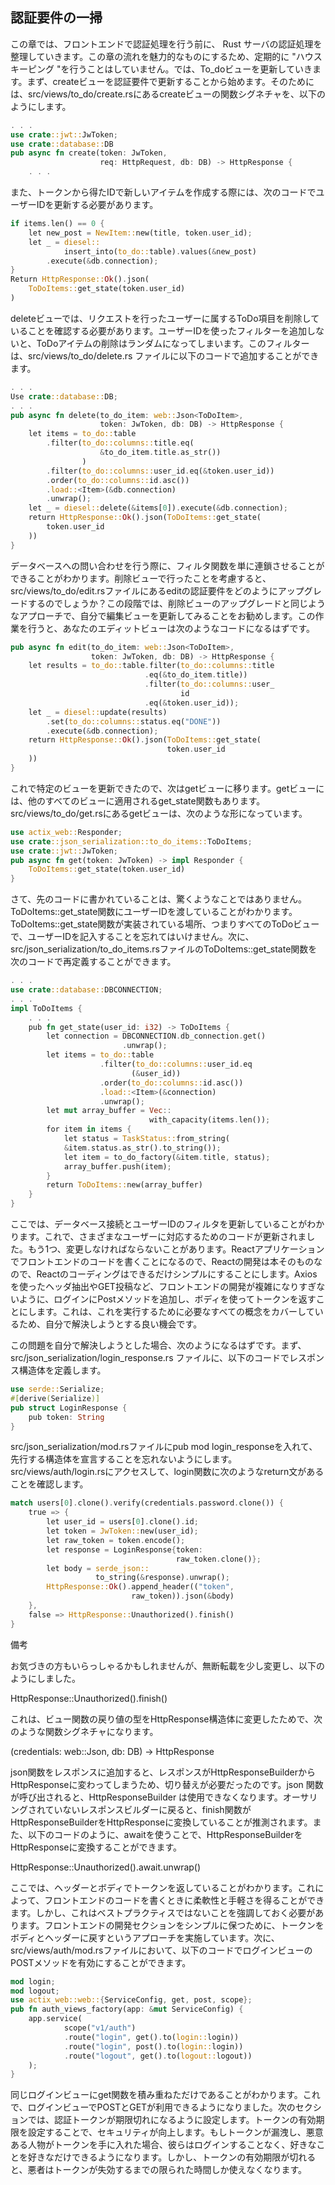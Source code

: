 ## 認証要件の一掃

この章では、フロントエンドで認証処理を行う前に、 Rust サーバの認証処理を整理していきます。この章の流れを魅力的なものにするため、定期的に "ハウスキーピング "を行うことはしていません。では、To_doビューを更新していきます。まず、createビューを認証要件で更新することから始めます。そのためには、src/views/to_do/create.rsにあるcreateビューの関数シグネチャを、以下のようにします。

```rust
. . .
use crate::jwt::JwToken;
use crate::database::DB
pub async fn create(token: JwToken,
                    req: HttpRequest, db: DB) -> HttpResponse {
    . . .
```

また、トークンから得たIDで新しいアイテムを作成する際には、次のコードでユーザーIDを更新する必要があります。

```rust
if items.len() == 0 {
    let new_post = NewItem::new(title, token.user_id);
    let _ = diesel::
            insert_into(to_do::table).values(&new_post)
        .execute(&db.connection);
}
Return HttpResponse::Ok().json(
    ToDoItems::get_state(token.user_id)
)
```

deleteビューでは、リクエストを行ったユーザーに属するToDo項目を削除していることを確認する必要があります。ユーザーIDを使ったフィルターを追加しないと、ToDoアイテムの削除はランダムになってしまいます。このフィルターは、src/views/to_do/delete.rs ファイルに以下のコードで追加することができます。

```rust
. . .
Use crate::database::DB;
. . .
pub async fn delete(to_do_item: web::Json<ToDoItem>,
                    token: JwToken, db: DB) -> HttpResponse {
    let items = to_do::table
        .filter(to_do::columns::title.eq(
                    &to_do_item.title.as_str())
                )
        .filter(to_do::columns::user_id.eq(&token.user_id))
        .order(to_do::columns::id.asc())
        .load::<Item>(&db.connection)
        .unwrap();
    let _ = diesel::delete(&items[0]).execute(&db.connection);
    return HttpResponse::Ok().json(ToDoItems::get_state(
        token.user_id
    ))
}
```

データベースへの問い合わせを行う際に、フィルタ関数を単に連鎖させることができることがわかります。削除ビューで行ったことを考慮すると、src/views/to_do/edit.rsファイルにあるeditの認証要件をどのようにアップグレードするのでしょうか？この段階では、削除ビューのアップグレードと同じようなアプローチで、自分で編集ビューを更新してみることをお勧めします。この作業を行うと、あなたのエディットビューは次のようなコードになるはずです。

```rust
pub async fn edit(to_do_item: web::Json<ToDoItem>,
                  token: JwToken, db: DB) -> HttpResponse {
    let results = to_do::table.filter(to_do::columns::title
                              .eq(&to_do_item.title))
                              .filter(to_do::columns::user_
                                      id
                              .eq(&token.user_id));
    let _ = diesel::update(results)
        .set(to_do::columns::status.eq("DONE"))
        .execute(&db.connection);
    return HttpResponse::Ok().json(ToDoItems::get_state(
                                   token.user_id
    ))
}
```

これで特定のビューを更新できたので、次はgetビューに移ります。getビューには、他のすべてのビューに適用されるget_state関数もあります。src/views/to_do/get.rsにあるgetビューは、次のような形になっています。

```rust
use actix_web::Responder;
use crate::json_serialization::to_do_items::ToDoItems;
use crate::jwt::JwToken;
pub async fn get(token: JwToken) -> impl Responder {
    ToDoItems::get_state(token.user_id)
}
```

さて、先のコードに書かれていることは、驚くようなことではありません。ToDoItems::get_state関数にユーザーIDを渡していることがわかります。ToDoItems::get_state関数が実装されている場所、つまりすべてのToDoビューで、ユーザーIDを記入することを忘れてはいけません。次に、src/json_serialization/to_do_items.rsファイルのToDoItems::get_state関数を次のコードで再定義することができます。

```rust
. . .
use crate::database::DBCONNECTION;
. . .
impl ToDoItems {
    . . .
    pub fn get_state(user_id: i32) -> ToDoItems {
        let connection = DBCONNECTION.db_connection.get()
                         .unwrap();
        let items = to_do::table
                    .filter(to_do::columns::user_id.eq
                           (&user_id))
                    .order(to_do::columns::id.asc())
                    .load::<Item>(&connection)
                    .unwrap();
        let mut array_buffer = Vec::
                               with_capacity(items.len());
        for item in items {
            let status = TaskStatus::from_string(
            &item.status.as_str().to_string());
            let item = to_do_factory(&item.title, status);
            array_buffer.push(item);
        }
        return ToDoItems::new(array_buffer)
    }
}
```

ここでは、データベース接続とユーザーIDのフィルタを更新していることがわかります。これで、さまざまなユーザーに対応するためのコードが更新されました。もう1つ、変更しなければならないことがあります。Reactアプリケーションでフロントエンドのコードを書くことになるので、Reactの開発は本そのものなので、Reactのコーディングはできるだけシンプルにすることにします。Axiosを使ったヘッダ抽出やGET投稿など、フロントエンドの開発が複雑になりすぎないように、ログインにPostメソッドを追加し、ボディを使ってトークンを返すことにします。これは、これを実行するために必要なすべての概念をカバーしているため、自分で解決しようとする良い機会です。

この問題を自分で解決しようとした場合、次のようになるはずです。まず、src/json_serialization/login_response.rs ファイルに、以下のコードでレスポンス構造体を定義します。

```rust
use serde::Serialize;
#[derive(Serialize)]
pub struct LoginResponse {
    pub token: String
}
```

src/json_serialization/mod.rsファイルにpub mod login_responseを入れて、先行する構造体を宣言することを忘れないようにします。src/views/auth/login.rsにアクセスして、login関数に次のようなreturn文があることを確認します。

```rust
match users[0].clone().verify(credentials.password.clone()) {
    true => {
        let user_id = users[0].clone().id;
        let token = JwToken::new(user_id);
        let raw_token = token.encode();
        let response = LoginResponse{token:
                                     raw_token.clone()};
        let body = serde_json::
                   to_string(&response).unwrap();
        HttpResponse::Ok().append_header(("token",
                           raw_token)).json(&body)
    },
    false => HttpResponse::Unauthorized().finish()
}
```

備考

お気づきの方もいらっしゃるかもしれませんが、無断転載を少し変更し、以下のようにしました。

HttpResponse::Unauthorized().finish()

これは、ビュー関数の戻り値の型をHttpResponse構造体に変更したためで、次のような関数シグネチャになります。

(credentials: web::Json<Login>, db: DB) -> HttpResponse

json関数をレスポンスに追加すると、レスポンスがHttpResponseBuilderからHttpResponseに変わってしまうため、切り替えが必要だったのです。json 関数が呼び出されると、HttpResponseBuilder は使用できなくなります。オーサリングされていないレスポンスビルダーに戻ると、finish関数がHttpResponseBuilderをHttpResponseに変換していることが推測されます。また、以下のコードのように、awaitを使うことで、HttpResponseBuilderをHttpResponseに変換することができます。

HttpResponse::Unauthorized().await.unwrap()

ここでは、ヘッダーとボディでトークンを返していることがわかります。これによって、フロントエンドのコードを書くときに柔軟性と手軽さを得ることができます。しかし、これはベストプラクティスではないことを強調しておく必要があります。フロントエンドの開発セクションをシンプルに保つために、トークンをボディとヘッダーに戻すというアプローチを実施しています。次に、src/views/auth/mod.rsファイルにおいて、以下のコードでログインビューのPOSTメソッドを有効にすることができます。

```rust
mod login;
mod logout;
use actix_web::web::{ServiceConfig, get, post, scope};
pub fn auth_views_factory(app: &mut ServiceConfig) {
    app.service(
            scope("v1/auth")
            .route("login", get().to(login::login))
            .route("login", post().to(login::login))
            .route("logout", get().to(logout::logout))
    );
}
```

同じログインビューにget関数を積み重ねただけであることがわかります。これで、ログインビューでPOSTとGETが利用できるようになりました。次のセクションでは、認証トークンが期限切れになるように設定します。トークンの有効期限を設定することで、セキュリティが向上します。もしトークンが漏洩し、悪意ある人物がトークンを手に入れた場合、彼らはログインすることなく、好きなことを好きなだけできるようになります。しかし、トークンの有効期限が切れると、悪者はトークンが失効するまでの限られた時間しか使えなくなります。

